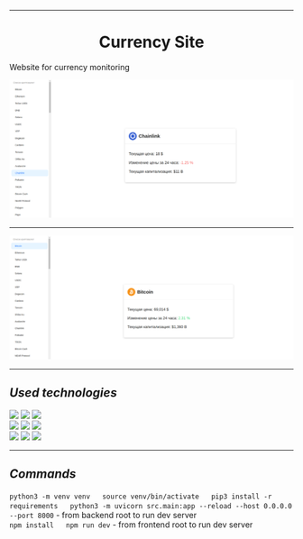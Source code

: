 ______________________________
<h1 align="center">Currency Site</h1>

Website for currency monitoring


![](https://github.com/spacewalrus73/currencies_site/blob/main/docs/1.png)  
__________________________________
![](https://github.com/spacewalrus73/currencies_site/blob/main/docs/2.png)
__________________________________
## *Used technologies*
![](https://img.shields.io/badge/Python-v3.10.6-yellow?style=plastic&logo=python)  ![](https://img.shields.io/badge/FastAPI-v0.111.0-green?style=plastic&logo=fastapi)  ![](https://img.shields.io/badge/Pydantic-v2.7.2-red?style=plastic&logo=pydantic)  
![](https://img.shields.io/badge/React-v18.2.0-blue?style=plastic&logo=react)  ![](https://img.shields.io/badge/Vite-v5.2.0-white?style=plastic&logo=vite)  ![](https://img.shields.io/badge/TailwindCSS-v3.4.3-white?style=plastic&logo=tailwindcss)  
![](https://img.shields.io/badge/Axios-v1.7.2-purple?style=plastic&logo=axios)  ![](https://img.shields.io/badge/Antd-v5.17.4-blue?style=plastic&logo=antdesign)  ![](https://img.shields.io/badge/Node.js-v18.20.3-green?style=plastic&logo=node.js)  
__________________________________
## *Commands*
`python3 -m venv venv  
source venv/bin/activate  
pip3 install -r requirements  
python3 -m uvicorn src.main:app --reload --host 0.0.0.0 --port 8000` - from backend root to run dev server  
`npm install  
npm run dev` - from frontend root to run dev server  